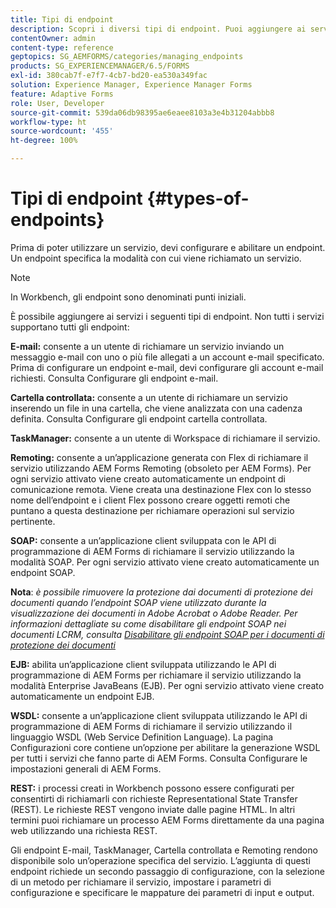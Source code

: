 ```yaml
---
title: Tipi di endpoint
description: Scopri i diversi tipi di endpoint. Puoi aggiungere ai servizi diversi tipi di endpoint, quali E-mail, Cartella controllata e molti altri ancora.
contentOwner: admin
content-type: reference
geptopics: SG_AEMFORMS/categories/managing_endpoints
products: SG_EXPERIENCEMANAGER/6.5/FORMS
exl-id: 380cab7f-e7f7-4cb7-bd20-ea530a349fac
solution: Experience Manager, Experience Manager Forms
feature: Adaptive Forms
role: User, Developer
source-git-commit: 539da06db98395ae6eaee8103a3e4b31204abbb8
workflow-type: ht
source-wordcount: '455'
ht-degree: 100%

---
```


# Tipi di endpoint {#types-of-endpoints}

Prima di poter utilizzare un servizio, devi configurare e abilitare un endpoint. Un endpoint specifica la modalità con cui viene richiamato un servizio.

>[!NOTE]
>
>In Workbench, gli endpoint sono denominati punti iniziali.

È possibile aggiungere ai servizi i seguenti tipi di endpoint. Non tutti i servizi supportano tutti gli endpoint:

**E-mail:** consente a un utente di richiamare un servizio inviando un messaggio e-mail con uno o più file allegati a un account e-mail specificato. Prima di configurare un endpoint e-mail, devi configurare gli account e-mail richiesti. Consulta Configurare gli endpoint e-mail.

**Cartella controllata:** consente a un utente di richiamare un servizio inserendo un file in una cartella, che viene analizzata con una cadenza definita. Consulta Configurare gli endpoint cartella controllata.

**TaskManager:** consente a un utente di Workspace di richiamare il servizio.

**Remoting:** consente a un’applicazione generata con Flex di richiamare il servizio utilizzando AEM Forms Remoting (obsoleto per AEM Forms). Per ogni servizio attivato viene creato automaticamente un endpoint di comunicazione remota. Viene creata una destinazione Flex con lo stesso nome dell’endpoint e i client Flex possono creare oggetti remoti che puntano a questa destinazione per richiamare operazioni sul servizio pertinente.

**SOAP:** consente a un’applicazione client sviluppata con le API di programmazione di AEM Forms di richiamare il servizio utilizzando la modalità SOAP. Per ogni servizio attivato viene creato automaticamente un endpoint SOAP.

**Nota**: *è possibile rimuovere la protezione dai documenti di protezione dei documenti quando l’endpoint SOAP viene utilizzato durante la visualizzazione dei documenti in Adobe Acrobat o Adobe Reader. Per informazioni dettagliate su come disabilitare gli endpoint SOAP nei documenti LCRM, consulta [Disabilitare gli endpoint SOAP per i documenti di protezione dei documenti](/help/forms/using/admin-help/configuring-client-server-options.md#disable-soap-endpoints-for-document-security-documents)*

**EJB:** abilita un’applicazione client sviluppata utilizzando le API di programmazione di AEM Forms per richiamare il servizio utilizzando la modalità Enterprise JavaBeans (EJB). Per ogni servizio attivato viene creato automaticamente un endpoint EJB.

**WSDL:** consente a un’applicazione client sviluppata utilizzando le API di programmazione di AEM Forms di richiamare il servizio utilizzando il linguaggio WSDL (Web Service Definition Language). La pagina Configurazioni core contiene un’opzione per abilitare la generazione WSDL per tutti i servizi che fanno parte di AEM Forms. Consulta Configurare le impostazioni generali di AEM Forms.

**REST:** i processi creati in Workbench possono essere configurati per consentirti di richiamarli con richieste Representational State Transfer (REST). Le richieste REST vengono inviate dalle pagine HTML. In altri termini puoi richiamare un processo AEM Forms direttamente da una pagina web utilizzando una richiesta REST.

Gli endpoint E-mail, TaskManager, Cartella controllata e Remoting rendono disponibile solo un’operazione specifica del servizio. L’aggiunta di questi endpoint richiede un secondo passaggio di configurazione, con la selezione di un metodo per richiamare il servizio, impostare i parametri di configurazione e specificare le mappature dei parametri di input e output.
